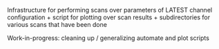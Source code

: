 Infrastructure for performing scans over parameters of LATEST channel configuration + script for plotting over scan results + subdirectories for various scans that have been done

Work-in-progress: cleaning up / generalizing automate and plot scripts